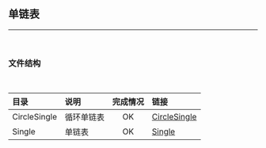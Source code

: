 ﻿## 单链表
----
<br>

### 文件结构

<br>

|目录|说明|完成情况|链接|
|:----|:----|:-------:|:----|
CircleSingle|循环单链表|OK|[CircleSingle](/List/SingleLink-List/CircleSingle)
Single|单链表|OK|[Single](/List/SingleLink-List/Single)

